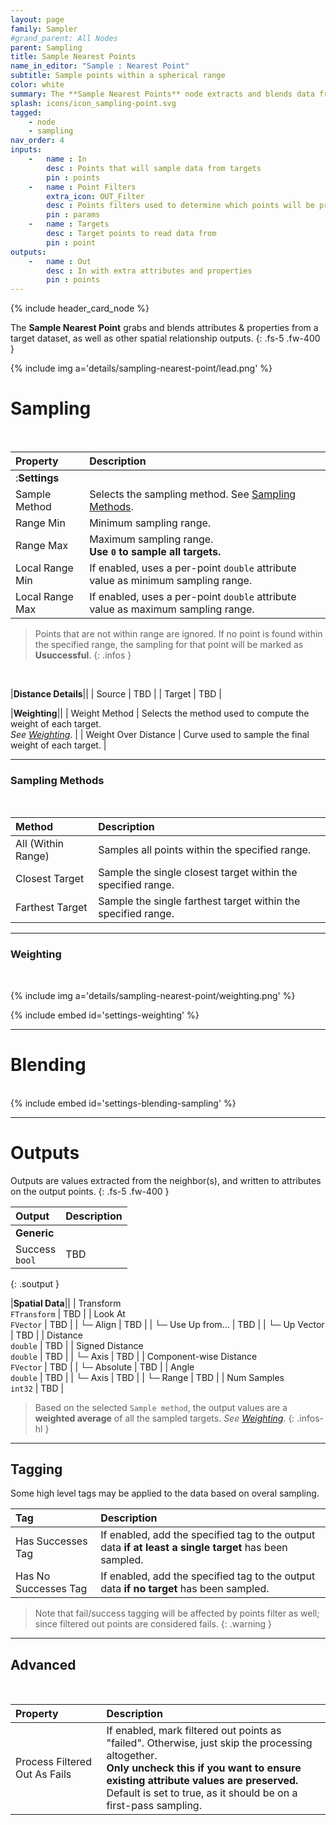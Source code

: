 ```yaml
---
layout: page
family: Sampler
#grand_parent: All Nodes
parent: Sampling
title: Sample Nearest Points
name_in_editor: "Sample : Nearest Point"
subtitle: Sample points within a spherical range
color: white
summary: The **Sample Nearest Points** node extracts and blends data from nearby target points within a customizable range, allowing you to fine-tune sampling methods, apply filters, and compute weighted outputs, making it ideal for tasks like proximity-based data collection.
splash: icons/icon_sampling-point.svg
tagged: 
    - node
    - sampling
nav_order: 4
inputs:
    -   name : In
        desc : Points that will sample data from targets
        pin : points
    -   name : Point Filters
        extra_icon: OUT_Filter
        desc : Points filters used to determine which points will be processed. Filtered out points will be treated as failed sampling.
        pin : params
    -   name : Targets
        desc : Target points to read data from
        pin : point
outputs:
    -   name : Out
        desc : In with extra attributes and properties
        pin : points
---
```


{% include header_card_node %}

The **Sample Nearest Point** grabs and blends attributes & properties from a target dataset, as well as other spatial relationship outputs.
{: .fs-5 .fw-400 } 

{% include img a='details/sampling-nearest-point/lead.png' %}

# Sampling
<br>

| Property       | Description          |
|:-------------|:------------------|
|:**Settings**||
| Sample Method          | Selects the sampling method. See [Sampling Methods](#sampling-methods). |
| Range Min          | Minimum sampling range. |
| Range Max          | Maximum sampling range.<br>**Use `0` to sample all targets.** |
| Local Range Min          | If enabled, uses a per-point `double` attribute value as minimum sampling range. |
| Local Range Max          | If enabled, uses a per-point `double` attribute value as maximum sampling range. |

> Points that are not within range are ignored.
> If no point is found within the specified range, the sampling for that point will be marked as **Usuccessful**.
{: .infos }
<br>

|**Distance Details**||
| Source          | TBD |
| Target          | TBD |

|**Weighting**||
| Weight Method          | Selects the method used to compute the weight of each target.<br>*See [Weighting](#weighting)*. |
| Weight Over Distance          | Curve used to sample the final weight of each target. |

---
### Sampling Methods
<br>

| Method       | Description          |
|:-------------|:------------------|
| <span class="ebit">All (Within Range)</span>          | Samples all points within the specified range. |
| <span class="ebit">Closest Target</span>          | Sample the single closest target within the specified range. |
| <span class="ebit">Farthest Target</span>          | Sample the single farthest target within the specified range. |

---
### Weighting
<br>

{% include img a='details/sampling-nearest-point/weighting.png' %}

{% include embed id='settings-weighting' %}

---
# Blending
<br>
{% include embed id='settings-blending-sampling' %}

---
# Outputs
Outputs are values extracted from the neighbor(s), and written to attributes on the output points.
{: .fs-5 .fw-400 }  

| Output       | Description          |
|:-------------|:------------------|
|**Generic**||
| <span class="eout">Success</span><br>`bool` | TBD |
{: .soutput }

|**Spatial Data**||
| <span class="eout">Transform</span><br>`FTransform`    | TBD |
| <span class="eout">Look At</span><br>`FVector`     | TBD |
| └─ Align | TBD |
| └─ Use Up from... | TBD |
| └─ Up Vector | TBD |
| <span class="eout">Distance</span><br>`double`     | TBD |
| <span class="eout">Signed Distance</span><br>`double`     | TBD |
| └─ Axis | TBD |
| <span class="eout">Component-wise Distance</span><br>`FVector`     | TBD |
| └─ Absolute | TBD |
| <span class="eout">Angle</span><br>`double`     | TBD |
| └─ Axis | TBD |
| └─ Range | TBD |
| <span class="eout">Num Samples</span><br>`int32`     | TBD |

> Based on the selected `Sample method`, the output values are a **weighted average** of all the sampled targets. 
> *See [Weighting](#weighting)*.
{: .infos-hl }

---
## Tagging
Some high level tags may be applied to the data based on overal sampling.
<br>

| Tag       | Description          |
|:-------------|:------------------|
| <span class="etag">Has Successes Tag</span>     | If enabled, add the specified tag to the output data **if at least a single target** has been sampled. |
| <span class="etag">Has No Successes Tag</span>     | If enabled, add the specified tag to the output data **if no target** has been sampled. |

> Note that fail/success tagging will be affected by points filter as well; since filtered out points are considered fails.
{: .warning }

---
## Advanced
<br>

| Property       | Description          |
|:-------------|:------------------|
| Process Filtered Out As Fails    | If enabled, mark filtered out points as "failed". Otherwise, just skip the processing altogether.<br>**Only uncheck this if you want to ensure existing attribute values are preserved.**<br>Default is set to true, as it should be on a first-pass sampling. |